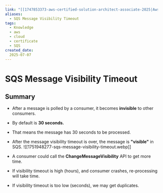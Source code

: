 ```yaml
---
link: "[[1747853373-aws-certified-solution-architect-associate-2025|Aws Certified Solution Architect Associate 2025]]"
aliases: 
  - SQS Message Visibility Timeout
tags:
  - Knowledge
  - aws
  - cloud
  - certificate
  - SQS
created_date:
  2025-07-07
---
```

# SQS Message Visibility Timeout
## Summary
- After a message is polled by a consumer, it becomes **invisible** to other consumers.
- By default is **30 seconds.**
- That means the message has 30 seconds to be processed.
- After the message visibility timeout is over, the message is **"visible"** in SQS.
![[1751948277-sqs-message-visibility-timeout.webp]]

- A consumer could call the **ChangeMessageVisibility** API to get more time.
- If visibility timeout is high (hours), and consumer crashes, re-processing will take time.
- If visibility timeout is too low (seconds), we may get duplicates.


